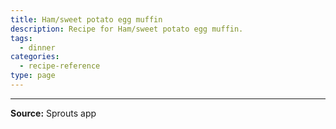 ```yaml
---
title: Ham/sweet potato egg muffin
description: Recipe for Ham/sweet potato egg muffin.
tags:
  - dinner
categories:
  - recipe-reference
type: page
---
```


---

**Source:** Sprouts app
